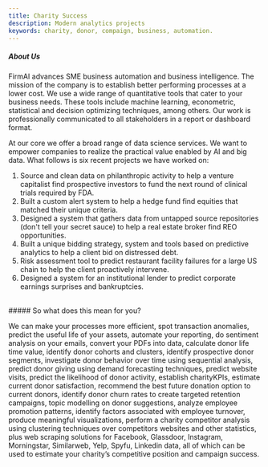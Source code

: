 ```yaml
---
title: Charity Success
description: Modern analytics projects
keywords: charity, donor, compaign, business, automation. 
---
```


##### About Us

FirmAI advances SME business automation and business intelligence. The mission of the company is to establish better performing processes at a lower cost. We use a wide range of quantitative tools that cater to your business needs. These tools include machine learning, econometric, statistical and decision optimizing techniques, among others. Our work is professionally communicated to all stakeholders in a report or dashboard format. 

At our core we offer a broad range of data science services. We want to empower companies to realize the practical value enabled by AI and big data. What follows is six recent projects we have worked on:

1. Source and clean data on philanthropic activity to help a venture capitalist find prospective investors to fund the next round of clinical trials required by FDA.
1. Built a custom alert system to help a hedge fund find equities that matched their unique criteria. 
1. Designed a system that gathers data from untapped source repositories (don't tell your secret sauce) to help a real estate broker find REO opportunities.
1. Built a unique bidding strategy, system and tools based on predictive analytics to help a client bid on distressed debt.
1. Risk assessment tool to predict restaurant facility failures for a large US chain to help the client proactively intervene. 
1. Designed a system for an institutional lender to predict corporate earnings surprises and bankruptcies.

</br>
##### So what does this mean for you? 

We can make your processes more efficient, spot transaction anomalies, predict the useful life of your assets, automate your reporting, do sentiment analysis on your emails, convert your PDFs into data, calculate donor life time value, identify donor cohorts and clusters, identify prospective donor segments, investigate donor behavior over time using sequential analysis, predict donor giving using demand forecasting techniques, predict website visits, predict the likelihood of donor activity, establish charityKPIs, estimate current donor satisfaction, recommend the best future donation option to current donors, identify donor churn rates to create targeted retention campaigns, topic modelling on donor suggestions, analyze employee promotion patterns, identify factors associated with employee turnover, produce meaningful visualizations, perform a charity competitor analysis using clustering techniques over competitors websites and other statistics, plus web scraping solutions for Facebook, Glassdoor, Instagram, Morningstar, Similarweb, Yelp, Spyfu, Linkedin data, all of which can be used to estimate your charity’s competitive position and campaign success. 